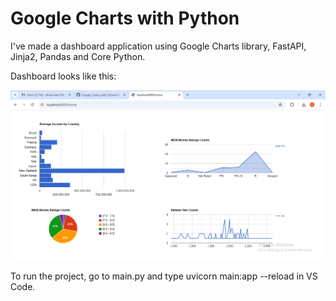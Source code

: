 # Google Charts with Python

I've made a dashboard application using Google Charts library, FastAPI, Jinja2, Pandas and Core Python.

Dashboard looks like this:

<img src="assets/Dashboard.png" alt=""/>

To run the project, go to main.py and type uvicorn main:app --reload in VS Code.
